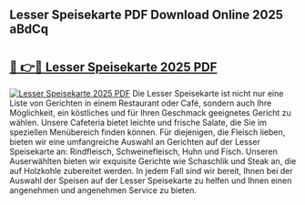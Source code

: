 ## Lesser Speisekarte PDF Download Online 2025 aBdCq

# <h2><a href="http://gc68z8f.nevu.top/?p=Lesser+Speisekarte">🔗 👉🔴 Lesser Speisekarte 2025 PDF</a></h2>

[![Lesser Speisekarte 2025 PDF](https://i.imgur.com/dBaPXMq.png)](http://gc68z8f.nevu.top/?p=Lesser+Speisekarte)
Die Lesser Speisekarte ist nicht nur eine Liste von Gerichten in einem Restaurant oder Café, sondern auch Ihre Möglichkeit, ein köstliches und für Ihren Geschmack geeignetes Gericht zu wählen. Unsere Cafeteria bietet leichte und frische Salate, die Sie im speziellen Menübereich finden können. Für diejenigen, die Fleisch lieben, bieten wir eine umfangreiche Auswahl an Gerichten auf der Lesser Speisekarte an: Rindfleisch, Schweinefleisch, Huhn und Fisch. Unseren Auserwählten bieten wir exquisite Gerichte wie Schaschlik und Steak an, die auf Holzkohle zubereitet werden. In jedem Fall sind wir bereit, Ihnen bei der Auswahl der Speisen auf der Lesser Speisekarte zu helfen und Ihnen einen angenehmen und angenehmen Service zu bieten.
